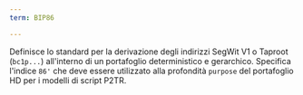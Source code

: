 ```yaml
---
term: BIP86

---
```

Definisce lo standard per la derivazione degli indirizzi SegWit V1 o Taproot (`bc1p...`) all'interno di un portafoglio deterministico e gerarchico. Specifica l'indice `86'` che deve essere utilizzato alla profondità `purpose` del portafoglio HD per i modelli di script P2TR.